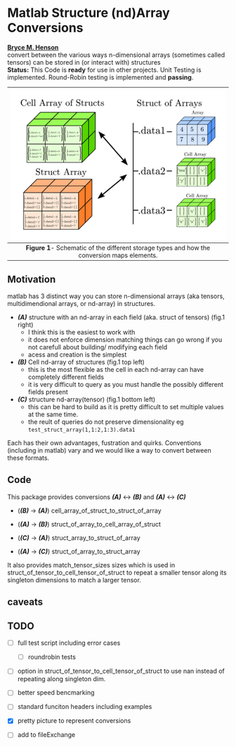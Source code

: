 # Matlab Structure (nd)Array Conversions
**[Bryce M. Henson](https://github.com/brycehenson)**  
convert between the various ways n-dimensional arrays (sometimes called tensors) can be stored in (or interact with) structures  
**Status:** This Code is **ready** for use in other projects. Unit Testing is implemented. Round-Robin testing is implemented and **passing**.

| ![diagram of the conversion between struct-tensor types](/figs/diagram.png "Fig1") | 
|:--:| 
 **Figure 1**- Schematic of the different storage types and how the conversion maps elements.|

## Motivation
matlab has 3 distinct way you can store n-dimensional arrays (aka tensors, multidimendional arrays, or nd-array) in structures.
- ***(A)*** structure with an nd-array in each field (aka. struct of tensors) (fig.1 right)
  - I think this is the easiest to work with
  - it does not enforce dimension matching things can go wrong if you not carefull about building/ modifying each field
  - acess and creation is the simplest
- ***(B)*** Cell nd-array of structures (fig.1 top left)
  - this is the most flexible as the cell in each nd-array can have completely different fields
  - it is very difficult to query as you must handle the possibly different fields present
- ***(C)*** structure nd-array(tensor) (fig.1 bottom left)
  - this can be hard to build as it is pretty difficult to set multiple values at the same time.
  - the reult of queries do not preserve dimensionality eg ```test_struct_array(1,1:2,1:3).data1```

Each has their own advantages, fustration and quirks. Conventions (including in matlab) vary and we would like a way to convert between these formats.

## Code
This package provides conversions ***(A)*** <-> ***(B)*** and ***(A)*** <-> ***(C)***
- (***(B)*** -> ***(A)***) cell_array_of_struct_to_struct_of_array
- (***(A)*** -> ***(B)***) struct_of_array_to_cell_array_of_struct

- (***(C)*** -> ***(A)***) struct_array_to_struct_of_array
- (***(A)*** -> ***(C)***)  struct_of_array_to_struct_array

It also provides match_tensor_sizes sizes which is used in struct_of_tensor_to_cell_tensor_of_struct to repeat a smaller tensor along its singleton dimensions to match a larger tensor.

## caveats


## TODO
- [ ] full test script including error cases
  - [ ] roundrobin tests
- [ ] option in struct_of_tensor_to_cell_tensor_of_struct to use nan instead of repeating along singleton dim.
- [ ] better speed bencmarking
- [ ] standard funciton headers including examples
- [x] pretty picture to represent conversions
- [ ] add to fileExchange






